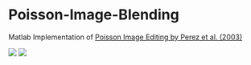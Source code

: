 # Poisson-Image-Blending
Matlab Implementation of [Poisson Image Editing by Perez et al. (2003)](https://www.cs.virginia.edu/~connelly/class/2014/comp_photo/proj2/poisson.pdf)

![](https://i.imgur.com/kkq2cw2.jpg)
![](https://i.imgur.com/kVJ8xt9.jpg)
